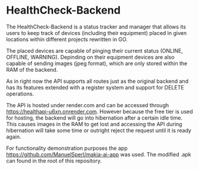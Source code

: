 HealthCheck-Backend
======
The HealthCheck-Backend is a status tracker and manager that allows its users to keep track of devices (including their equipment) placed in given locations within different projects rewritten in GO.

The placed devices are capable of pinging their current status (ONLINE, OFFLINE, WARNING). Depinding on their equipment devices are also capable of sending images (jpeg format), which are only stored within the RAM of the backend.

As in right now the API supports all routes just as the original backend and has its features extended with a register system and support for DELETE operations.

The API is hosted under render.com and can be accessed through https://healthapi-u6xn.onrender.com. However because the free tier is used for hosting, the backend will go into hibernation after a certain idle time.
This causes images in the RAM to get lost and accessing the API during hibernation will take some time or outright reject the request until it is ready again.

For functionality demonstration purposes the app https://github.com/ManuelSperl/makia-ai-app was used. The modified .apk can found in the root of this repository.
